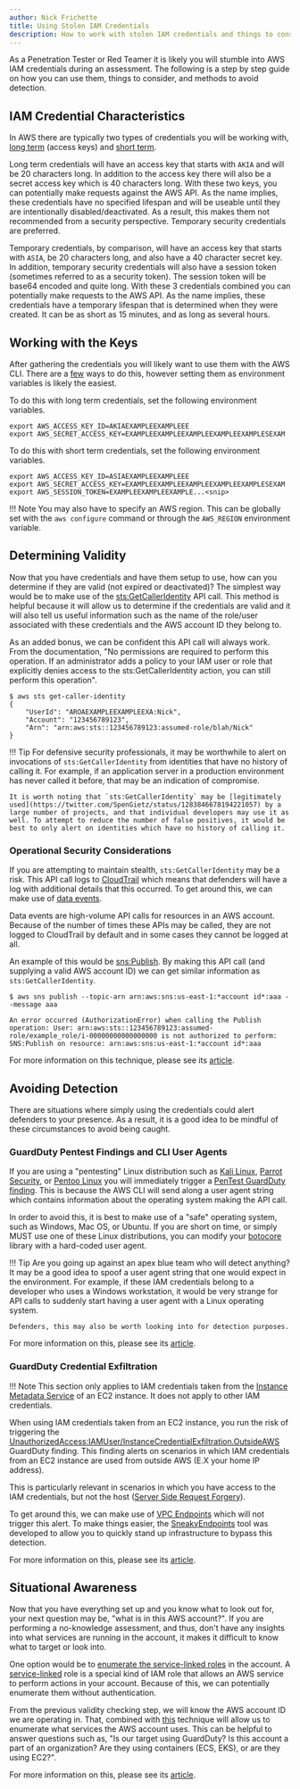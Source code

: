 ```yaml
---
author: Nick Frichette
title: Using Stolen IAM Credentials
description: How to work with stolen IAM credentials and things to consider.
---
```


As a Penetration Tester or Red Teamer it is likely you will stumble into AWS IAM credentials during an assessment. The following is a step by step guide on how you can use them, things to consider, and methods to avoid detection.

## IAM Credential Characteristics

In AWS there are typically two types of credentials you will be working with, [long term](https://docs.aws.amazon.com/IAM/latest/UserGuide/id_credentials_access-keys.html) (access keys) and [short term](https://docs.aws.amazon.com/IAM/latest/UserGuide/id_credentials_temp.html).

Long term credentials will have an access key that starts with `AKIA` and will be 20 characters long. In addition to the access key there will also be a secret access key which is 40 characters long. With these two keys, you can potentially make requests against the AWS API. As the name implies, these credentials have no specified lifespan and will be useable until they are intentionally disabled/deactivated. As a result, this makes them not recommended from a security perspective. Temporary security credentials are preferred.

Temporary credentials, by comparison, will have an access key that starts with `ASIA`, be 20 characters long, and also have a 40 character secret key. In addition, temporary security credentials will also have a session token (sometimes referred to as a security token). The session token will be base64 encoded and quite long. With these 3 credentials combined you can potentially make requests to the AWS API. As the name implies, these credentials have a temporary lifespan that is determined when they were created. It can be as short as 15 minutes, and as long as several hours.

## Working with the Keys

After gathering the credentials you will likely want to use them with the AWS CLI. There are a [few](https://docs.aws.amazon.com/cli/latest/userguide/cli-configure-quickstart.html) ways to do this, however setting them as environment variables is likely the easiest. 

To do this with long term credentials, set the following environment variables.

```
export AWS_ACCESS_KEY_ID=AKIAEXAMPLEEXAMPLEEE
export AWS_SECRET_ACCESS_KEY=EXAMPLEEXAMPLEEXAMPLEEXAMPLEEXAMPLESEXAM
```

To do this with short term credentials, set the following environment variables.

```
export AWS_ACCESS_KEY_ID=ASIAEXAMPLEEXAMPLEEE
export AWS_SECRET_ACCESS_KEY=EXAMPLEEXAMPLEEXAMPLEEXAMPLEEXAMPLESEXAM
export AWS_SESSION_TOKEN=EXAMPLEEXAMPLEEXAMPLE...<snip>
```

!!! Note
    You may also have to specify an AWS region. This can be globally set with the `aws configure` command or through the `AWS_REGION` environment variable.

## Determining Validity

Now that you have credentials and have them setup to use, how can you determine if they are valid (not expired or deactivated)? The simplest way would be to make use of the [sts:GetCallerIdentity](https://awscli.amazonaws.com/v2/documentation/api/latest/reference/sts/get-caller-identity.html) API call. This method is helpful because it will allow us to determine if the credentials are valid and it will also tell us useful information such as the name of the role/user associated with these credentials and the AWS account ID they belong to.

As an added bonus, we can be confident this API call will always work. From the documentation, "No permissions are required to perform this operation. If an administrator adds a policy to your IAM user or role that explicitly denies access to the sts:GetCallerIdentity action, you can still perform this operation".

```
$ aws sts get-caller-identity
{
    "UserId": "AROAEXAMPLEEXAMPLEEXA:Nick",
    "Account": "123456789123",
    "Arn": "arn:aws:sts::123456789123:assumed-role/blah/Nick"
}
```

!!! Tip
    For defensive security professionals, it may be worthwhile to alert on invocations of `sts:GetCallerIdentity` from identities that have no history of calling it. For example, if an application server in a production environment has never called it before, that may be an indication of compromise.

    It is worth noting that `sts:GetCallerIdentity` may be [legitimately used](https://twitter.com/SpenGietz/status/1283846678194221057) by a large number of projects, and that individual developers may use it as well. To attempt to reduce the number of false positives, it would be best to only alert on identities which have no history of calling it.

### Operational Security Considerations

If you are attempting to maintain stealth, `sts:GetCallerIdentity` may be a risk. This API call logs to [CloudTrail](https://docs.aws.amazon.com/awscloudtrail/latest/userguide/cloudtrail-user-guide.html) which means that defenders will have a log with additional details that this occurred. To get around this, we can make use of [data events](https://aws.amazon.com/premiumsupport/knowledge-center/cloudtrail-data-management-events/).

Data events are high-volume API calls for resources in an AWS account. Because of the number of times these APIs may be called, they are not logged to CloudTrail by default and in some cases they cannot be logged at all.

An example of this would be [sns:Publish](/aws/enumeration/whoami/#sns-publish). By making this API call (and supplying a valid AWS account ID) we can get similar information as `sts:GetCallerIdentity`.

```
$ aws sns publish --topic-arn arn:aws:sns:us-east-1:*account id*:aaa --message aaa

An error occurred (AuthorizationError) when calling the Publish operation: User: arn:aws:sts::123456789123:assumed-role/example_role/i-00000000000000000 is not authorized to perform: SNS:Publish on resource: arn:aws:sns:us-east-1:*account id*:aaa
```

For more information on this technique, please see its [article](/aws/enumeration/whoami/).

## Avoiding Detection

There are situations where simply using the credentials could alert defenders to your presence. As a result, it is a good idea to be mindful of these circumstances to avoid being caught.

### GuardDuty Pentest Findings and CLI User Agents

If you are using a "pentesting" Linux distribution such as [Kali Linux](https://www.kali.org/), [Parrot Security](https://www.parrotsec.org/), or [Pentoo Linux](https://www.pentoo.ch/) you will immediately trigger a [PenTest GuardDuty finding](https://docs.aws.amazon.com/guardduty/latest/ug/guardduty_finding-types-iam.html#pentest-iam-kalilinux). This is because the AWS CLI will send along a user agent string which contains information about the operating system making the API call.

In order to avoid this, it is best to make use of a "safe" operating system, such as Windows, Mac OS, or Ubuntu. If you are short on time, or simply MUST use one of these Linux distributions, you can modify your [botocore](https://github.com/boto/botocore) library with a hard-coded user agent.

!!! Tip
    Are you going up against an apex blue team who will detect anything? It may be a good idea to spoof a user agent string that one would expect in the environment. For example, if these IAM credentials belong to a developer who uses a Windows workstation, it would be very strange for API calls to suddenly start having a user agent with a Linux operating system.

    Defenders, this may also be worth looking into for detection purposes.

For more information on this, please see its [article](/aws/avoiding-detection/guardduty-pentest/).

### GuardDuty Credential Exfiltration

!!! Note
    This section only applies to IAM credentials taken from the [Instance Metadata Service](/aws/general-knowledge/intro_metadata_service/) of an EC2 instance. It does not apply to other IAM credentials.

When using IAM credentials taken from an EC2 instance, you run the risk of triggering the [UnauthorizedAccess:IAMUser/InstanceCredentialExfiltration.OutsideAWS](https://docs.aws.amazon.com/guardduty/latest/ug/guardduty_finding-types-iam.html#unauthorizedaccess-iam-instancecredentialexfiltrationoutsideaws) GuardDuty finding. This finding alerts on scenarios in which IAM credentials from an EC2 instance are used from outside AWS (E.X your home IP address).

This is particularly relevant in scenarios in which you have access to the IAM credentials, but not the host ([Server Side Request Forgery](https://portswigger.net/web-security/ssrf)).

To get around this, we can make use of [VPC Endpoints](https://docs.aws.amazon.com/vpc/latest/privatelink/concepts.html) which will not trigger this alert. To make things easier, the [SneakyEndpoints](https://github.com/Frichetten/SneakyEndpoints) tool was developed to allow you to quickly stand up infrastructure to bypass this detection.

For more information on this, please see its [article](/aws/avoiding-detection/steal-keys-undetected/).

## Situational Awareness

Now that you have everything set up and you know what to look out for, your next question may be, "what is in this AWS account?". If you are performing a no-knowledge assessment, and thus, don't have any insights into what services are running in the account, it makes it difficult to know what to target or look into.

One option would be to [enumerate the service-linked roles](/aws/enumeration/enum_iam_user_role/) in the account. A [service-linked](https://docs.aws.amazon.com/IAM/latest/UserGuide/using-service-linked-roles.html) role is a special kind of IAM role that allows an AWS service to perform actions in your account. Because of this, we can potentially enumerate them without authentication. 

From the previous validity checking step, we will know the AWS account ID we are operating in. That, combined with [this](/aws/enumeration/enum_iam_user_role/) technique will allow us to enumerate what services the AWS account uses. This can be helpful to answer questions such as, "Is our target using GuardDuty? Is this account a part of an organization? Are they using containers (ECS, EKS), or are they using EC2?".

For more information on this, please see its [article](/aws/enumeration/enum_iam_user_role/).